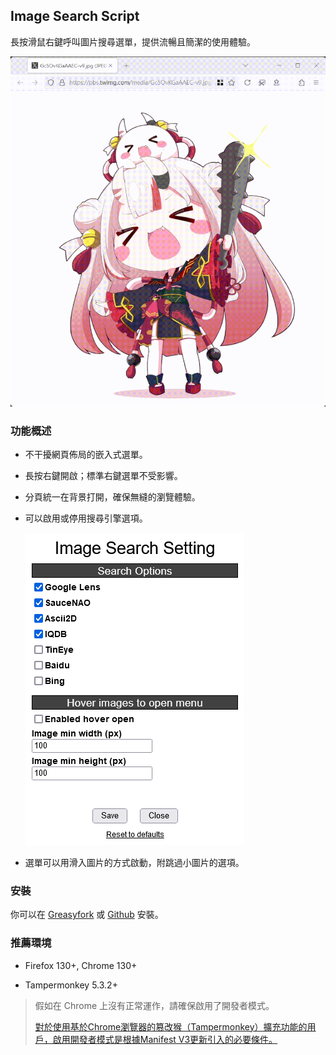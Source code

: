 ## Image Search Script

長按滑鼠右鍵呼叫圖片搜尋選單，提供流暢且簡潔的使用體驗。

![](/dist/demo.gif)

### 功能概述

- 不干擾網頁佈局的嵌入式選單。

- 長按右鍵開啟；標準右鍵選單不受影響。

- 分頁統一在背景打開，確保無縫的瀏覽體驗。

- 可以啟用或停用搜尋引擎選項。

    ![Image Search Setting](/dist/setting.png)

- 選單可以用滑入圖片的方式啟動，附跳過小圖片的選項。

### 安裝

你可以在 [Greasyfork](https://greasyfork.org/en/scripts/387969) 或 [Github](https://github.com/Pixmi/twitter-plus) 安裝。

### 推薦環境

* Firefox 130+, Chrome 130+

* Tampermonkey 5.3.2+

> 假如在 Chrome 上沒有正常運作，請確保啟用了開發者模式。
>
> [對於使用基於Chrome瀏覽器的篡改猴（Tampermonkey）擴充功能的用戶，啟用開發者模式是根據Manifest V3更新引入的必要條件。](https://www.tampermonkey.net/faq.php?locale=zh#Q209)
